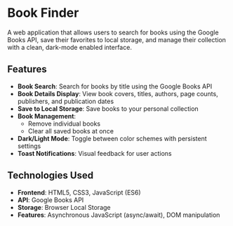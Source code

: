 # Book Finder 

A web application that allows users to search for books using the Google Books API, save their favorites to local storage, and manage their collection with a clean, dark-mode enabled interface.

## Features
- **Book Search**: Search for books by title using the Google Books API
- **Book Details Display**: View book covers, titles, authors, page counts, publishers, and publication dates
- **Save to Local Storage**: Save books to your personal collection
- **Book Management**: 
  - Remove individual books
  - Clear all saved books at once
- **Dark/Light Mode**: Toggle between color schemes with persistent settings
- **Toast Notifications**: Visual feedback for user actions
## Technologies Used

- **Frontend**: HTML5, CSS3, JavaScript (ES6)
- **API**: Google Books API
- **Storage**: Browser Local Storage
- **Features**: Asynchronous JavaScript (async/await), DOM manipulation
